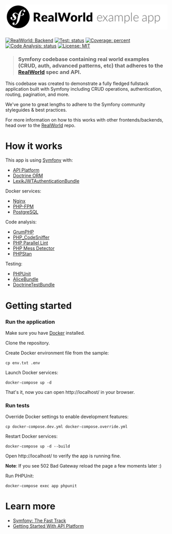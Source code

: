 # ![Symfony RealWorld Example App](logo.png)

[![RealWorld: Backend](https://img.shields.io/badge/RealWorld-Backend-blueviolet.svg)](https://github.com/gothinkster/realworld)
[![Test: status](https://github.com/igoryok-zp/symfony-realworld-example-app/actions/workflows/test.yml/badge.svg)](https://github.com/igoryok-zp/symfony-realworld-example-app/actions/workflows/test.yml)
[![Coverage: percent](https://codecov.io/gh/igoryok-zp/symfony-realworld-example-app/branch/master/graph/badge.svg)](https://codecov.io/gh/igoryok-zp/symfony-realworld-example-app)
[![Code Analysis: status](https://github.com/igoryok-zp/symfony-realworld-example-app/actions/workflows/code-analysis.yml/badge.svg)](https://github.com/igoryok-zp/symfony-realworld-example-app/actions/workflows/code-analysis.yml)
[![License: MIT](https://img.shields.io/badge/License-MIT-yellowgreen.svg)](https://opensource.org/licenses/MIT)

> ### Symfony codebase containing real world examples (CRUD, auth, advanced patterns, etc) that adheres to the [RealWorld](https://github.com/gothinkster/realworld) spec and API.


This codebase was created to demonstrate a fully fledged fullstack application built with Symfony including CRUD operations, authentication, routing, pagination, and more.

We've gone to great lengths to adhere to the Symfony community styleguides & best practices.

For more information on how to this works with other frontends/backends, head over to the [RealWorld](https://github.com/gothinkster/realworld) repo.



# How it works

This app is using [Symfony](https://symfony.com/) with:

- [API Platform](https://api-platform.com/)
- [Doctrine ORM](https://github.com/doctrine/orm/)
- [LexikJWTAuthenticationBundle](https://github.com/lexik/LexikJWTAuthenticationBundle)

Docker services:

- [Nginx](https://hub.docker.com/_/nginx)
- [PHP-FPM](https://hub.docker.com/_/php)
- [PostgreSQL](https://hub.docker.com/_/postgres)

Code analysis:

- [GrumPHP](https://phpro.github.io/grumphp/)
- [PHP_CodeSniffer](https://github.com/squizlabs/PHP_CodeSniffer)
- [PHP Parallel Lint](https://github.com/php-parallel-lint/PHP-Parallel-Lint)
- [PHP Mess Detector](https://phpmd.org/)
- [PHPStan](https://phpstan.org/)

Testing:

- [PHPUnit](https://phpunit.de/)
- [AliceBundle](https://github.com/theofidry/AliceBundle)
- [DoctrineTestBundle](https://github.com/dmaicher/doctrine-test-bundle)



# Getting started

### Run the application

Make sure you have [Docker](https://docs.docker.com/get-docker/) installed.

Clone the repository.

Create Docker environment file from the sample:
```
cp env.txt .env
```

Launch Docker services:
```
docker-compose up -d
```

That's it, now you can open http://localhost/ in your browser.

### Run tests

Override Docker settings to enable development features:
```
cp docker-compose.dev.yml docker-compose.override.yml
```

Restart Docker services:
```
docker-compose up -d --build
```

Open http://localhost/ to verify the app is running fine.

**Note**: If you see 502 Bad Gateway reload the page a few moments later :)

Run PHPUnit:
```
docker-compose exec app phpunit
```



# Learn more

- [Symfony: The Fast Track](https://symfony.com/doc/current/the-fast-track/en/index.html)
- [Getting Started With API Platform](https://api-platform.com/docs/distribution/)
